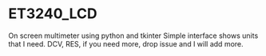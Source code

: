 # ET3240_LCD
On screen multimeter using python and tkinter
Simple interface shows units that I need. DCV, RES, if you need more, drop issue and I will add more.
